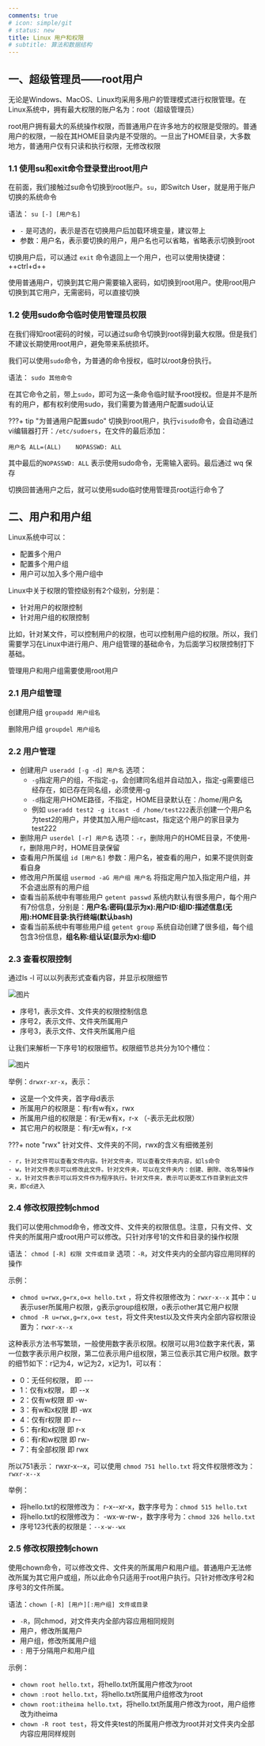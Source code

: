 ```yaml
---
comments: true
# icon: simple/git
# status: new
title: Linux 用户和权限
# subtitle: 算法和数据结构
---
```


## 一、超级管理员——root用户

无论是Windows、MacOS、Linux均采用多用户的管理模式进行权限管理。在Linux系统中，拥有最大权限的账户名为：root（超级管理员）

root用户拥有最大的系统操作权限，而普通用户在许多地方的权限是受限的。普通用户的权限，一般在其HOME目录内是不受限的。一旦出了HOME目录，大多数地方，普通用户仅有只读和执行权限，无修改权限

### 1.1 使用su和exit命令登录登出root用户

在前面，我们接触过su命令切换到root账户。`su`，即Switch User，就是用于账户切换的系统命令

语法： `su [-] [用户名]`

- `-` 是可选的，表示是否在切换用户后加载环境变量，建议带上
- 参数：用户名，表示要切换的用户，用户名也可以省略，省略表示切换到root

切换用户后，可以通过 `exit` 命令退回上一个用户，也可以使用快捷键：++ctrl+d++

使用普通用户，切换到其它用户需要输入密码，如切换到root用户。使用root用户切换到其它用户，无需密码，可以直接切换

### 1.2 使用sudo命令临时使用管理员权限

在我们得知root密码的时候，可以通过su命令切换到root得到最大权限。但是我们不建议长期使用root用户，避免带来系统损坏。

我们可以使用`sudo`命令，为普通的命令授权，临时以root身份执行。

语法： `sudo 其他命令`

在其它命令之前，带上`sudo`，即可为这一条命令临时赋予root授权。但是并不是所有的用户，都有权利使用sudo，我们需要为普通用户配置sudo认证

???+ tip "为普通用户配置sudo"
切换到root用户，执行`visudo`命令，会自动通过vi编辑器打开：`/etc/sudoers`，在文件的最后添加：

    用户名 ALL=(ALL)    NOPASSWD: ALL

其中最后的`NOPASSWD: ALL` 表示使用sudo命令，无需输入密码。最后通过 wq 保存

切换回普通用户之后，就可以使用sudo临时使用管理员root运行命令了

## 二、用户和用户组

Linux系统中可以：

- 配置多个用户
- 配置多个用户组
- 用户可以加入多个用户组中

Linux中关于权限的管控级别有2个级别，分别是：

- 针对用户的权限控制
- 针对用户组的权限控制

比如，针对某文件，可以控制用户的权限，也可以控制用户组的权限。所以，我们需要学习在Linux中进行用户、用户组管理的基础命令，为后面学习权限控制打下基础。

管理用户和用户组需要使用root用户

### 2.1 用户组管理

创建用户组 `groupadd 用户组名`

删除用户组 `groupdel 用户组名`

### 2.2 用户管理

- 创建用户 `useradd [-g -d] 用户名` 选项：
    - `-g`指定用户的组，不指定`-g`，会创建同名组并自动加入，指定-g需要组已经存在，如已存在同名组，必须使用-g
    - `-d`指定用户HOME路径，不指定，HOME目录默认在：/home/用户名
    - 例如 `useradd test2 -g itcast -d /home/test222`表示创建一个用户名为test2的用户，并使其加入用户组itcast，指定这个用户的家目录为test222
- 删除用户 `userdel [-r] 用户名` 选项：`-r`，删除用户的HOME目录，不使用-r，删除用户时，HOME目录保留
- 查看用户所属组 `id [用户名]` 参数：用户名，被查看的用户，如果不提供则查看自身
- 修改用户所属组 `usermod -aG 用户组 用户名` 将指定用户加入指定用户组，并不会退出原有的用户组
- 查看当前系统中有哪些用户 `getent passwd` 系统内默认有很多用户，每个用户有7份信息，分别是：**用户名:密码(显示为x):用户ID:组ID:描述信息(无用):HOME目录:执行终端(默认bash)**
- 查看当前系统中有哪些用户组 `getent group` 系统自动创建了很多组，每个组包含3份信息，**组名称:组认证(显示为x):组ID**

### 2.3 查看权限控制

通过ls -l 可以以列表形式查看内容，并显示权限细节

![图片](https://d111kc.github.io/picx-images-hosting/linux/图片.77duogm0bk.webp)

- 序号1，表示文件、文件夹的权限控制信息
- 序号2，表示文件、文件夹所属用户
- 序号3，表示文件、文件夹所属用户组


让我们来解析一下序号1的权限细节。权限细节总共分为10个槽位：

![图片](https://d111kc.github.io/picx-images-hosting/linux/图片.99tncimw6c.webp)

举例：`drwxr-xr-x`，表示：

- 这是一个文件夹，首字母d表示
- 所属用户的权限是：有r有w有x，rwx
- 所属用户组的权限是：有r无w有x，r-x （-表示无此权限）
- 其它用户的权限是：有r无w有x，r-x

???+ note "rwx"
    针对文件、文件夹的不同，rwx的含义有细微差别

    - r，针对文件可以查看文件内容。针对文件夹，可以查看文件夹内容，如ls命令
    - w，针对文件表示可以修改此文件。针对文件夹，可以在文件夹内：创建、删除、改名等操作
    - x，针对文件表示可以将文件作为程序执行。针对文件夹，表示可以更改工作目录到此文件夹，即cd进入

### 2.4 修改权限控制chmod

我们可以使用chmod命令，修改文件、文件夹的权限信息。注意，只有文件、文件夹的所属用户或root用户可以修改。只针对序号1的文件和目录的操作权限

语法： `chmod [-R] 权限 文件或目录` 选项：`-R`，对文件夹内的全部内容应用同样的操作

示例：

- `chmod u=rwx,g=rx,o=x hello.txt` ，将文件权限修改为：`rwxr-x--x` 其中：u表示user所属用户权限，g表示group组权限，o表示other其它用户权限
- `chmod -R u=rwx,g=rx,o=x test`，将文件夹test以及文件夹内全部内容权限设置为：`rwxr-x--x`

这种表示方法书写繁琐，一般使用数字表示权限。权限可以用3位数字来代表，第一位数字表示用户权限，第二位表示用户组权限，第三位表示其它用户权限。数字的细节如下：r记为4，w记为2，x记为1，可以有：

- 0：无任何权限，	即 ---
- 1：仅有x权限，	即 --x
- 2：仅有w权限	即 -w-
- 3：有w和x权限	即 -wx
- 4：仅有r权限	即 r--
- 5：有r和x权限	即 r-x
- 6：有r和w权限	即 rw-
- 7：有全部权限	即 rwx

所以751表示： rwxr-x--x，可以使用 `chmod 751 hello.txt` 将文件权限修改为：`rwxr-x--x`

举例：

- 将hello.txt的权限修改为： r-x--xr-x，数字序号为：`chmod 515 hello.txt`
- 将hello.txt的权限修改为： -wx-w-rw-，数字序号为：`chmod 326 hello.txt`
- 序号123代表的权限是：`--x-w--wx`

### 2.5 修改权限控制chown

使用chown命令，可以修改文件、文件夹的所属用户和用户组。普通用户无法修改所属为其它用户或组，所以此命令只适用于root用户执行。只针对修改序号2和序号3的文件所属。

语法：`chown [-R] [用户][:用户组] 文件或目录` 

- `-R`，同chmod，对文件夹内全部内容应用相同规则
- 用户，修改所属用户
- 用户组，修改所属用户组
- `:` 用于分隔用户和用户组

示例：

- `chown root hello.txt`，将hello.txt所属用户修改为root
- `chown :root hello.txt`，将hello.txt所属用户组修改为root
- `chown root:itheima hello.txt`，将hello.txt所属用户修改为root，用户组修改为itheima
- `chown -R root test`，将文件夹test的所属用户修改为root并对文件夹内全部内容应用同样规则
